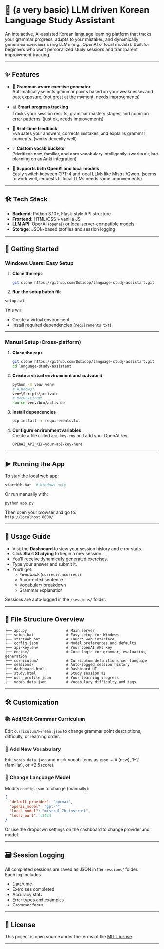 # 🧠 (a very basic) LLM driven Korean Language Study Assistant

An interactive, AI-assisted Korean language learning platform that tracks your grammar progress, adapts to your mistakes, and dynamically generates exercises using LLMs (e.g., OpenAI or local models). Built for beginners who want personalized study sessions and transparent improvement tracking.

---

## ✨ Features

- 🧩 **Grammar-aware exercise generator**  
  Automatically selects grammar points based on your weaknesses and past exposure. (not great at the moment, needs improvements)

- 📊 **Smart progress tracking**  
  Tracks your session results, grammar mastery stages, and common error patterns. (just ok, needs improvements)

- 🔁 **Real-time feedback**  
  Evaluates your answers, corrects mistakes, and explains grammar concepts. (works decently well)

- 💡 **Custom vocab buckets**  
  Prioritizes new, familiar, and core vocabulary intelligently. (works ok, but planning on an Anki integration)

- 🔄 **Supports both OpenAI and local models**  
  Easily switch between GPT-4 and local LLMs like Mistral/Qwen. (seems to work well, requests to local LLMs needs some improvements)

---

## 🛠 Tech Stack

- **Backend**: Python 3.10+, Flask-style API structure
- **Frontend**: HTML/CSS + vanilla JS
- **LLM API**: OpenAI (`openai`) or local server-compatible models
- **Storage**: JSON-based profiles and session logging

---

## 🚀 Getting Started

### Windows Users: Easy Setup

1. **Clone the repo**  
   ```bash
   git clone https://github.com/Dobidop/language-study-assistant.git
   ```
2. **Run the setup batch file** 

```bash
setup.bat
```

This will:

- Create a virtual environment
- Install required dependencies (`requirements.txt`)

---

### Manual Setup (Cross-platform)

1. **Clone the repo**  
   ```bash
   git clone https://github.com/Dobidop/language-study-assistant.git
   cd language-study-assistant
   ```

2. **Create a virtual environment and activate it**  
   ```bash
   python -m venv venv
   # Windows:
   venv\Scripts\activate
   # macOS/Linux:
   source venv/bin/activate
   ```

3. **Install dependencies**  
   ```bash
   pip install -r requirements.txt
   ```

4. **Configure environment variables**  
   Create a file called `api-key.env` and add your OpenAI key:

   ```
   OPENAI_API_KEY=your-api-key-here
   ```

---

## ▶️ Running the App

To start the local web app:

```bash
startWeb.bat  # Windows only
```

Or run manually with:

```bash
python app.py
```

Then open your browser and go to:  
`http://localhost:8000/`

---

## 🧪 Usage Guide

- Visit the **Dashboard** to view your session history and error stats.
- Click **Start Studying** to begin a new session.
- You'll receive dynamically generated exercises.
- Type your answer and submit it.
- You'll get:
  - Feedback (`correct/incorrect`)
  - A corrected sentence
  - Vocabulary breakdown
  - Grammar explanation

Sessions are auto-logged in the `/sessions/` folder.

---

## 📁 File Structure Overview

```text
├── app.py                  # Main server
├── setup.bat               # Easy setup for Windows
├── startWeb.bat            # Launch web interface
├── config.json             # Model preferences and defaults
├── api-key.env             # Your OpenAI API key
├── engine/                 # Core logic for grammar, evaluation, generation
├── curriculum/             # Curriculum definitions per language
├── sessions/               # Auto-logged session history
├── dashboard.html          # Dashboard UI
├── study.html              # Study session UI
├── user_profile.json       # Your learning progress
├── vocab_data.json         # Vocabulary difficulty and tags
```

---

## 🛠 Customization

### 📚 Add/Edit Grammar Curriculum

Edit `curriculum/korean.json` to change grammar point descriptions, difficulty, or learning order.

### 🔡 Add New Vocabulary

Edit `vocab_data.json` and mark vocab items as `ease = 0` (new), 1–2 (familiar), or >2.5 (core).

### 🤖 Change Language Model

Modify `config.json` to change (manually):

```json
{
  "default_provider": "openai",
  "openai_model": "gpt-4",
  "local_model": "mistral-7b-instruct",
  "local_port": 11434
}
```

Or use the dropdown settings on the dashboard to change provider and model.

---

## 🗃 Session Logging

All completed sessions are saved as JSON in the `sessions/` folder.  
Each log includes:

- Date/time
- Exercises completed
- Accuracy stats
- Error types and examples
- Grammar focus

---

## 📜 License

This project is open source under the terms of the [MIT License](./LICENSE).

---
